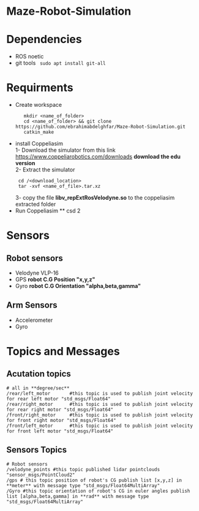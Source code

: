 # Maze-Robot-Simulation
# Dependencies 
 * ROS noetic
 * git tools
 ``` sudo apt install git-all```
# Requirments
  * Create workspace <br>
    ```
       mkdir <name_of_folder>
       cd <name_of_folder> && git clone https://github.com/ebrahimabdelghfar/Maze-Robot-Simulation.git
       catkin_make
    ```
  * install Coppeliasim </br>
    1- Download the simulator from this link https://www.coppeliarobotics.com/downloads **download the edu version** </br>
    2- Extract the simulator </br>
      ```
       cd /<download_location> 
       tar -xvf <name_of_file>.tar.xz
       ```
     3- copy the file **libv_repExtRosVelodyne.so** to the coppeliasim extracted folder </br>
   * Run Coppeliasim
   ** csd
    2
  # Sensors
   ## Robot sensors
   * Velodyne VLP-16  
   * GPS **robot C.G Position "x,y,z"** 
   * Gyro **robot C.G Orientation "alpha,beta,gamma"**  
   ## Arm Sensors
   * Accelerometer 
   * Gyro
  # Topics and Messages
  ## Acutation topics
  ```
  # all in **degree/sec**
  /rear/left_motor       #this topic is used to publish joint velocity for rear left motor "std_msgs/Float64" 
  /rear/right_motor      #this topic is used to publish joint velocity for rear right motor "std_msgs/Float64"
  /front/right_motor     #this topic is used to publish joint velocity for front right motor "std_msgs/Float64"
  /front/left_motor      #this topic is used to publish joint velocity for front left motor "std_msgs/Float64"
  ```
  ## Sensors Topics
  ```
  # Robot sensors 
  /velodyne_points #this topic published lidar pointclouds "sensor_msgs/PointCloud2"
  /gps # this topic position of robot's CG publish list [x,y,z] in **meter** with message type "std_msgs/Float64MultiArray"
  /Gyro #this topic orientation of robot's CG in euler angles publish list [alpha,beta,gamma] in **rad** with message type "std_msgs/Float64MultiArray" 
  ```
   
   
   
  
